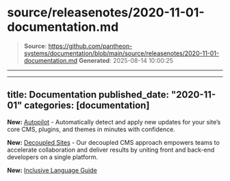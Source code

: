 # source/releasenotes/2020-11-01-documentation.md

> **Source**: https://github.com/pantheon-systems/documentation/blob/main/source/releasenotes/2020-11-01-documentation.md
> **Generated**: 2025-08-14 10:00:25

---

---
title: Documentation
published_date: "2020-11-01"
categories: [documentation]
---
**New:** [Autopilot](/guides/autopilot) - Automatically detect and apply new updates for your site’s core CMS, plugins, and themes in minutes with confidence.

**New:** [Decoupled Sites](/guides/decoupled/overview) - Our decoupled CMS approach empowers teams to accelerate collaboration and deliver results by uniting front and back-end developers on a single platform.

**New:** [Inclusive Language Guide](/inclusive-language)
